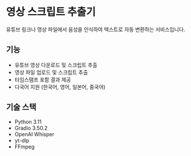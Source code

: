 # 영상 스크립트 추출기

유튜브 링크나 영상 파일에서 음성을 인식하여 텍스트로 자동 변환하는 서비스입니다.

## 기능
- 유튜브 영상 다운로드 및 스크립트 추출
- 영상 파일 업로드 및 스크립트 추출
- 타임스탬프 포함 결과 제공
- 다국어 지원 (한국어, 영어, 일본어, 중국어)

## 기술 스택
- Python 3.11
- Gradio 3.50.2
- OpenAI Whisper
- yt-dlp
- FFmpeg
